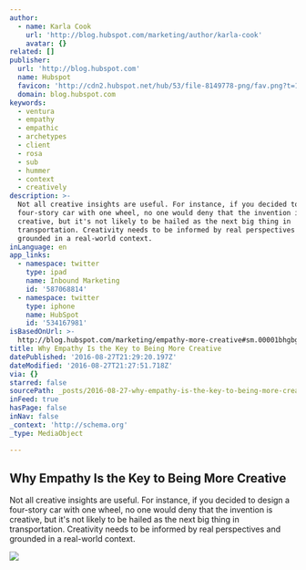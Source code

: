 ```yaml
---
author:
  - name: Karla Cook
    url: 'http://blog.hubspot.com/marketing/author/karla-cook'
    avatar: {}
related: []
publisher:
  url: 'http://blog.hubspot.com'
  name: Hubspot
  favicon: 'http://cdn2.hubspot.net/hub/53/file-8149778-png/fav.png?t=1472306154953'
  domain: blog.hubspot.com
keywords:
  - ventura
  - empathy
  - empathic
  - archetypes
  - client
  - rosa
  - sub
  - hummer
  - context
  - creatively
description: >-
  Not all creative insights are useful. For instance, if you decided to design a
  four-story car with one wheel, no one would deny that the invention is
  creative, but it's not likely to be hailed as the next big thing in
  transportation. Creativity needs to be informed by real perspectives and
  grounded in a real-world context.
inLanguage: en
app_links:
  - namespace: twitter
    type: ipad
    name: Inbound Marketing
    id: '587068814'
  - namespace: twitter
    type: iphone
    name: HubSpot
    id: '534167981'
isBasedOnUrl: >-
  http://blog.hubspot.com/marketing/empathy-more-creative#sm.00001bhgbgjmnaejgqqxmam7htrt5
title: Why Empathy Is the Key to Being More Creative
datePublished: '2016-08-27T21:29:20.197Z'
dateModified: '2016-08-27T21:27:51.718Z'
via: {}
starred: false
sourcePath: _posts/2016-08-27-why-empathy-is-the-key-to-being-more-creative.md
inFeed: true
hasPage: false
inNav: false
_context: 'http://schema.org'
_type: MediaObject

---
```

<article style=""><h1>Why Empathy Is the Key to Being More Creative</h1><p>Not all creative insights are useful. For instance, if you decided to design a four-story car with one wheel, no one would deny that the invention is creative, but it's not likely to be hailed as the next big thing in transportation. Creativity needs to be informed by real perspectives and grounded in a real-world context.</p><img src="http://cdn2.hubspot.net/hubfs/53/%5BAgency_Post%5D/Blog_Images/subrosa-empathy.png#keepProtocol" /></article>